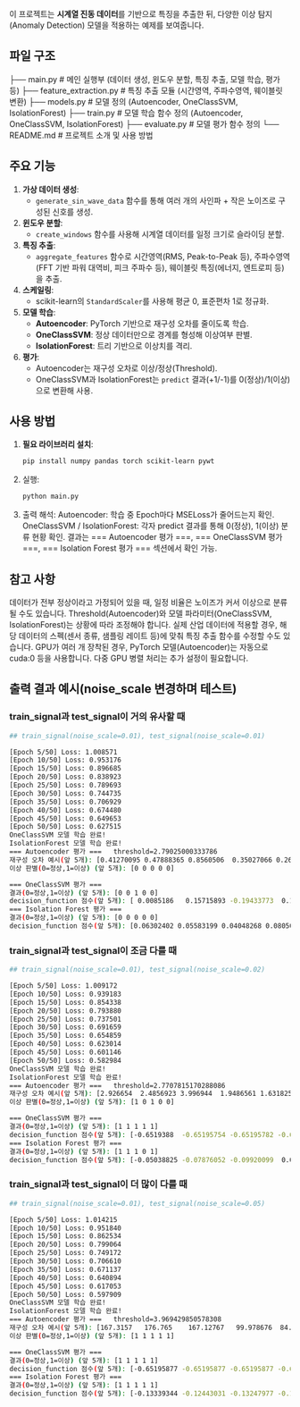이 프로젝트는 **시계열 진동 데이터**를 기반으로 특징을 추출한 뒤, 다양한 이상 탐지(Anomaly Detection) 모델을 적용하는 예제를 보여줍니다.

## 파일 구조

├── main.py # 메인 실행부 (데이터 생성, 윈도우 분할, 특징 추출, 모델 학습, 평가 등)
├── feature_extraction.py # 특징 추출 모듈 (시간영역, 주파수영역, 웨이블릿 변환)
├── models.py # 모델 정의 (Autoencoder, OneClassSVM, IsolationForest)
├── train.py # 모델 학습 함수 정의 (Autoencoder, OneClassSVM, IsolationForest)
├── evaluate.py # 모델 평가 함수 정의
└── README.md # 프로젝트 소개 및 사용 방법

## 주요 기능

1. **가상 데이터 생성**:
    - `generate_sin_wave_data` 함수를 통해 여러 개의 사인파 + 작은 노이즈로 구성된 신호를 생성.
2. **윈도우 분할**:
    - `create_windows` 함수를 사용해 시계열 데이터를 일정 크기로 슬라이딩 분할.
3. **특징 추출**:
    - `aggregate_features` 함수로 시간영역(RMS, Peak-to-Peak 등), 주파수영역(FFT 기반 파워 대역비, 피크 주파수 등), 웨이블릿 특징(에너지, 엔트로피 등)을 추출.
4. **스케일링**:
    - scikit-learn의 `StandardScaler`를 사용해 평균 0, 표준편차 1로 정규화.
5. **모델 학습**:
    - **Autoencoder**: PyTorch 기반으로 재구성 오차를 줄이도록 학습.
    - **OneClassSVM**: 정상 데이터만으로 경계를 형성해 이상여부 판별.
    - **IsolationForest**: 트리 기반으로 이상치를 격리.
6. **평가**:
    - Autoencoder는 재구성 오차로 이상/정상(Threshold).
    - OneClassSVM과 IsolationForest는 `predict` 결과(+1/-1)를 0(정상)/1(이상)으로 변환해 사용.

## 사용 방법

1. **필요 라이브러리 설치**:
    
    ```bash
    pip install numpy pandas torch scikit-learn pywt
    ```
    
2. 실행:
    
    ```bash
    python main.py
    ```
    
3. 출력 해석:
Autoencoder: 학습 중 Epoch마다 MSELoss가 줄어드는지 확인.
OneClassSVM / IsolationForest: 각자 predict 결과를 통해 0(정상), 1(이상) 분류 현황 확인.
결과는 === Autoencoder 평가 ===, === OneClassSVM 평가 ===, === Isolation Forest 평가 === 섹션에서 확인 가능.

## 참고 사항

데이터가 전부 정상이라고 가정되어 있을 때, 일정 비율은 노이즈가 커서 이상으로 분류될 수도 있습니다.
Threshold(Autoencoder)와 모델 파라미터(OneClassSVM, IsolationForest)는 상황에 따라 조정해야 합니다.
실제 산업 데이터에 적용할 경우, 해당 데이터의 스펙(센서 종류, 샘플링 레이트 등)에 맞춰 특징 추출 함수를 수정할 수도 있습니다.
GPU가 여러 개 장착된 경우, PyTorch 모델(Autoencoder)는 자동으로 cuda:0 등을 사용합니다. 다중 GPU 병렬 처리는 추가 설정이 필요합니다.

## 출력 결과 예시(noise_scale 변경하며 테스트)

### train_signal과 test_signal이 거의 유사할 때

```bash
## train_signal(noise_scale=0.01), test_signal(noise_scale=0.01)

[Epoch 5/50] Loss: 1.008571
[Epoch 10/50] Loss: 0.953176
[Epoch 15/50] Loss: 0.896685
[Epoch 20/50] Loss: 0.838923
[Epoch 25/50] Loss: 0.789693
[Epoch 30/50] Loss: 0.744735
[Epoch 35/50] Loss: 0.706929
[Epoch 40/50] Loss: 0.674480
[Epoch 45/50] Loss: 0.649653
[Epoch 50/50] Loss: 0.627515
OneClassSVM 모델 학습 완료!
IsolationForest 모델 학습 완료!
=== Autoencoder 평가 ===   threshold=2.79025000333786
재구성 오차 예시(앞 5개): [0.41270095 0.47888365 0.8560506  0.35027066 0.26254258]
이상 판별(0=정상,1=이상) (앞 5개): [0 0 0 0 0]

=== OneClassSVM 평가 ===
결과(0=정상,1=이상) (앞 5개): [0 0 1 0 0]
decision_function 점수(앞 5개): [ 0.0085186   0.15715893 -0.19433773  0.13184959  0.63242967]
=== Isolation Forest 평가 ===
결과(0=정상,1=이상) (앞 5개): [0 0 0 0 0]
decision_function 점수(앞 5개): [0.06302402 0.05583199 0.04048268 0.08050244 0.09157262]
```

### train_signal과 test_signal이 조금 다를 때

```bash
## train_signal(noise_scale=0.01), test_signal(noise_scale=0.02)

[Epoch 5/50] Loss: 1.009172
[Epoch 10/50] Loss: 0.939183
[Epoch 15/50] Loss: 0.854338
[Epoch 20/50] Loss: 0.793880
[Epoch 25/50] Loss: 0.737501
[Epoch 30/50] Loss: 0.691659
[Epoch 35/50] Loss: 0.654859
[Epoch 40/50] Loss: 0.623014
[Epoch 45/50] Loss: 0.601146
[Epoch 50/50] Loss: 0.582984
OneClassSVM 모델 학습 완료!
IsolationForest 모델 학습 완료!
=== Autoencoder 평가 ===   threshold=2.7707815170288086
재구성 오차 예시(앞 5개): [2.926654  2.4856923 3.996944  1.9486561 1.6318251]
이상 판별(0=정상,1=이상) (앞 5개): [1 0 1 0 0]

=== OneClassSVM 평가 ===
결과(0=정상,1=이상) (앞 5개): [1 1 1 1 1]
decision_function 점수(앞 5개): [-0.6519388  -0.65195754 -0.65195782 -0.64222683 -0.65139353]
=== Isolation Forest 평가 ===
결과(0=정상,1=이상) (앞 5개): [1 1 1 0 1]
decision_function 점수(앞 5개): [-0.05038825 -0.07876052 -0.09920099  0.00225615 -0.06109936]
```

### train_signal과 test_signal이 더 많이 다를 때

```bash
## train_signal(noise_scale=0.01), test_signal(noise_scale=0.05)

[Epoch 5/50] Loss: 1.014215
[Epoch 10/50] Loss: 0.951840
[Epoch 15/50] Loss: 0.862534
[Epoch 20/50] Loss: 0.799064
[Epoch 25/50] Loss: 0.749172
[Epoch 30/50] Loss: 0.706610
[Epoch 35/50] Loss: 0.671137
[Epoch 40/50] Loss: 0.640894
[Epoch 45/50] Loss: 0.617053
[Epoch 50/50] Loss: 0.597909
OneClassSVM 모델 학습 완료!
IsolationForest 모델 학습 완료!
=== Autoencoder 평가 ===   threshold=3.969429850578308
재구성 오차 예시(앞 5개): [167.3157   176.765    167.12767   99.978676  84.94456 ]
이상 판별(0=정상,1=이상) (앞 5개): [1 1 1 1 1]

=== OneClassSVM 평가 ===
결과(0=정상,1=이상) (앞 5개): [1 1 1 1 1]
decision_function 점수(앞 5개): [-0.65195877 -0.65195877 -0.65195877 -0.65195877 -0.65195877]
=== Isolation Forest 평가 ===
결과(0=정상,1=이상) (앞 5개): [1 1 1 1 1]
decision_function 점수(앞 5개): [-0.13339344 -0.12443031 -0.13247977 -0.11415685 -0.10088279]
```